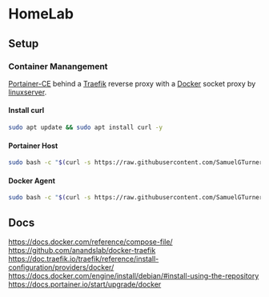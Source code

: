 # HomeLab


## Setup


### Container Manangement
[Portainer-CE](https://docs.portainer.io/start/install-ce) behind a [Traefik](https://doc.traefik.io/traefik/getting-started/install-traefik/) reverse proxy with a [Docker](https://docs.docker.com/get-started/) socket proxy by [linuxserver](https://docs.linuxserver.io/images/docker-socket-proxy/). 

#### Install curl
```sh
sudo apt update && sudo apt install curl -y
```

#### Portainer Host
```sh
sudo bash -c "$(curl -s https://raw.githubusercontent.com/SamuelGTurner/HomeLab/refs/heads/main/container-management/portainer-host/deploy.sh) _ -p"
```

#### Docker Agent
```sh
sudo bash -c "$(curl -s https://raw.githubusercontent.com/SamuelGTurner/HomeLab/refs/heads/main/container-management/docker-agent/deploy.sh) _ -p"
```

## Docs
https://docs.docker.com/reference/compose-file/
https://github.com/anandslab/docker-traefik
https://doc.traefik.io/traefik/reference/install-configuration/providers/docker/
https://docs.docker.com/engine/install/debian/#install-using-the-repository
https://docs.portainer.io/start/upgrade/docker
